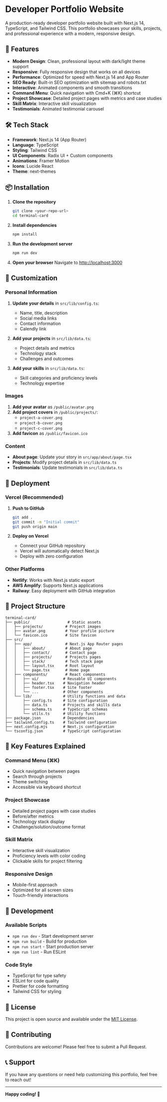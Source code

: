 # Developer Portfolio Website

A production-ready developer portfolio website built with Next.js 14, TypeScript, and Tailwind CSS. This portfolio showcases your skills, projects, and professional experience with a modern, responsive design.

## 🚀 Features

- **Modern Design**: Clean, professional layout with dark/light theme support
- **Responsive**: Fully responsive design that works on all devices
- **Performance**: Optimized for speed with Next.js 14 and App Router
- **SEO Ready**: Built-in SEO optimization with sitemap and robots.txt
- **Interactive**: Animated components and smooth transitions
- **Command Menu**: Quick navigation with Cmd+K (⌘K) shortcut
- **Project Showcase**: Detailed project pages with metrics and case studies
- **Skill Matrix**: Interactive skill visualization
- **Testimonials**: Animated testimonial carousel

## 🛠️ Tech Stack

- **Framework**: Next.js 14 (App Router)
- **Language**: TypeScript
- **Styling**: Tailwind CSS
- **UI Components**: Radix UI + Custom components
- **Animations**: Framer Motion
- **Icons**: Lucide React
- **Theme**: next-themes

## 📦 Installation

1. **Clone the repository**
   ```bash
   git clone <your-repo-url>
   cd terminal-card
   ```

2. **Install dependencies**
   ```bash
   npm install
   ```

3. **Run the development server**
   ```bash
   npm run dev
   ```

4. **Open your browser**
   Navigate to [http://localhost:3000](http://localhost:3000)

## 🎨 Customization

### Personal Information

1. **Update your details** in `src/lib/config.ts`:
   - Name, title, description
   - Social media links
   - Contact information
   - Calendly link

2. **Add your projects** in `src/lib/data.ts`:
   - Project details and metrics
   - Technology stack
   - Challenges and outcomes

3. **Add your skills** in `src/lib/data.ts`:
   - Skill categories and proficiency levels
   - Technology expertise

### Images

1. **Add your avatar** as `/public/avatar.png`
2. **Add project covers** in `/public/projects/`:
   - `project-a-cover.png`
   - `project-b-cover.png`
   - `project-c-cover.png`
3. **Add favicon** as `/public/favicon.ico`

### Content

- **About page**: Update your story in `src/app/about/page.tsx`
- **Projects**: Modify project details in `src/lib/data.ts`
- **Testimonials**: Update testimonials in `src/lib/data.ts`

## 🚀 Deployment

### Vercel (Recommended)

1. **Push to GitHub**
   ```bash
   git add .
   git commit -m "Initial commit"
   git push origin main
   ```

2. **Deploy on Vercel**
   - Connect your GitHub repository
   - Vercel will automatically detect Next.js
   - Deploy with zero configuration

### Other Platforms

- **Netlify**: Works with Next.js static export
- **AWS Amplify**: Supports Next.js applications
- **Railway**: Easy deployment with GitHub integration

## 📁 Project Structure

```
terminal-card/
├── public/                 # Static assets
│   ├── projects/          # Project images
│   ├── avatar.png         # Your profile picture
│   └── favicon.ico        # Site favicon
├── src/
│   ├── app/               # Next.js App Router pages
│   │   ├── about/         # About page
│   │   ├── contact/       # Contact page
│   │   ├── projects/      # Projects pages
│   │   ├── stack/         # Tech stack page
│   │   ├── layout.tsx     # Root layout
│   │   └── page.tsx       # Home page
│   ├── components/        # React components
│   │   ├── ui/           # Reusable UI components
│   │   ├── header.tsx    # Navigation header
│   │   ├── footer.tsx    # Site footer
│   │   └── ...           # Other components
│   └── lib/              # Utility functions and data
│       ├── config.ts     # Site configuration
│       ├── data.ts       # Projects and skills data
│       ├── schema.ts     # TypeScript schemas
│       └── utils.ts      # Utility functions
├── package.json          # Dependencies
├── tailwind.config.ts    # Tailwind configuration
├── next.config.mjs       # Next.js configuration
└── tsconfig.json         # TypeScript configuration
```

## 🎯 Key Features Explained

### Command Menu (⌘K)
- Quick navigation between pages
- Search through projects
- Theme switching
- Accessible via keyboard shortcut

### Project Showcase
- Detailed project pages with case studies
- Before/after metrics
- Technology stack display
- Challenge/solution/outcome format

### Skill Matrix
- Interactive skill visualization
- Proficiency levels with color coding
- Clickable skills for project filtering

### Responsive Design
- Mobile-first approach
- Optimized for all screen sizes
- Touch-friendly interactions

## 🔧 Development

### Available Scripts

- `npm run dev` - Start development server
- `npm run build` - Build for production
- `npm run start` - Start production server
- `npm run lint` - Run ESLint

### Code Style

- TypeScript for type safety
- ESLint for code quality
- Prettier for code formatting
- Tailwind CSS for styling

## 📝 License

This project is open source and available under the [MIT License](LICENSE).

## 🤝 Contributing

Contributions are welcome! Please feel free to submit a Pull Request.

## 📞 Support

If you have any questions or need help customizing this portfolio, feel free to reach out!

---

**Happy coding! 🚀**
